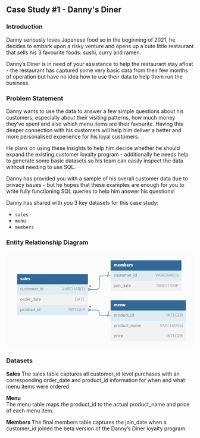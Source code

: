 ## Case Study #1 - Danny's Diner

### Introduction
Danny seriously loves Japanese food so in the beginning of 2021, he decides to embark upon a risky venture and opens up a cute little restaurant that sells his 3 favourite foods: sushi, curry and ramen.

Danny’s Diner is in need of your assistance to help the restaurant stay afloat - the restaurant has captured some very basic data from their few months of operation but have no idea how to use their data to help them run the business.

### Problem Statement
Danny wants to use the data to answer a few simple questions about his customers, especially about their visiting patterns, how much money they’ve spent and also which menu items are their favourite. Having this deeper connection with his customers will help him deliver a better and more personalised experience for his loyal customers.

He plans on using these insights to help him decide whether he should expand the existing customer loyalty program - additionally he needs help to generate some basic datasets so his team can easily inspect the data without needing to use SQL.

Danny has provided you with a sample of his overall customer data due to privacy issues - but he hopes that these examples are enough for you to write fully functioning SQL queries to help him answer his questions!

Danny has shared with you 3 key datasets for this case study:
* `sales`
* `menu`
* `members`

### Entity Relationship Diagram
![1DannysDiner_ERdiagram](https://github.com/elizabethygonz/SQL/blob/main/8_Week_SQL_Challenge/CaseStudy1/DD.png)

### Datasets 
**Sales** 
The sales table captures all customer_id level purchases with an corresponding order_date and product_id information for when and what menu items were ordered.

**Menu**  
The menu table maps the product_id to the actual product_name and price of each menu item.

**Members** 
The final members table captures the join_date when a customer_id joined the beta version of the Danny’s Diner loyalty program.
